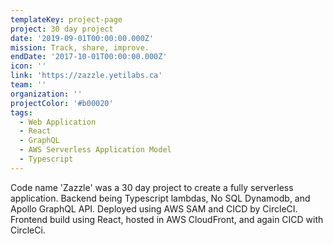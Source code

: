 ```yaml
---
templateKey: project-page
project: 30 day project
date: '2019-09-01T00:00:00.000Z'
mission: Track, share, improve.
endDate: '2017-10-01T00:00:00.000Z'
icon: ''
link: 'https://zazzle.yetilabs.ca'
team: ''
organization: ''
projectColor: '#b00020'
tags:
  - Web Application
  - React
  - GraphQL
  - AWS Serverless Application Model
  - Typescript
---
```


Code name 'Zazzle' was a 30 day project to create a fully serverless application. Backend being Typescript lambdas, No SQL Dynamodb, and Apollo GraphQL API. Deployed using AWS SAM and CICD by CircleCI. Frontend build using React, hosted in AWS CloudFront, and again CICD with CircleCi.
